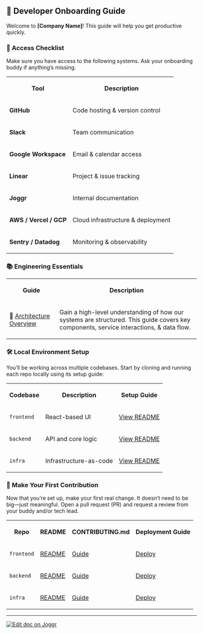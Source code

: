 <!--@@joggrdoc@@-->
<!-- @joggr:version(v2):end -->
<!-- @joggr:warning:start -->
<!-- 
  _   _   _    __        __     _      ____    _   _   ___   _   _    ____     _   _   _ 
 | | | | | |   \ \      / /    / \    |  _ \  | \ | | |_ _| | \ | |  / ___|   | | | | | |
 | | | | | |    \ \ /\ / /    / _ \   | |_) | |  \| |  | |  |  \| | | |  _    | | | | | |
 |_| |_| |_|     \ V  V /    / ___ \  |  _ <  | |\  |  | |  | |\  | | |_| |   |_| |_| |_|
 (_) (_) (_)      \_/\_/    /_/   \_\ |_| \_\ |_| \_| |___| |_| \_|  \____|   (_) (_) (_)
                                                              
This document is managed by Joggr. Editing this document could break Joggr's core features, i.e. our 
ability to auto-maintain this document. Please use the Joggr editor to edit this document 
(link at bottom of the page).
-->
<!-- @joggr:warning:end -->
## 🧭 Developer Onboarding Guide

Welcome to **\[Company Name]**! This guide will help you get productive quickly.

### 🔐 Access Checklist

Make sure you have access to the following systems. Ask your onboarding buddy if anything’s missing.

<table class="dashdraft-table">
  <tbody>
    <tr class="dashdraft-table-row">
      <th class="dashdraft-table-header" colspan="1" rowspan="1">
        <p class="dashdraft-paragraph">Tool</p>
      </th>
      <th class="dashdraft-table-header" colspan="1" rowspan="1">
        <p class="dashdraft-paragraph">Description</p>
      </th>
    </tr>
    <tr class="dashdraft-table-row">
      <td class="dashdraft-table-cell" colspan="1" rowspan="1">
        <p class="dashdraft-paragraph"><strong class="dashdraft-bold">GitHub</strong></p>
      </td>
      <td class="dashdraft-table-cell" colspan="1" rowspan="1">
        <p class="dashdraft-paragraph">Code hosting &#x26; version control</p>
      </td>
    </tr>
    <tr class="dashdraft-table-row">
      <td class="dashdraft-table-cell" colspan="1" rowspan="1">
        <p class="dashdraft-paragraph"><strong class="dashdraft-bold">Slack</strong></p>
      </td>
      <td class="dashdraft-table-cell" colspan="1" rowspan="1">
        <p class="dashdraft-paragraph">Team communication</p>
      </td>
    </tr>
    <tr class="dashdraft-table-row">
      <td class="dashdraft-table-cell" colspan="1" rowspan="1">
        <p class="dashdraft-paragraph"><strong class="dashdraft-bold">Google Workspace</strong></p>
      </td>
      <td class="dashdraft-table-cell" colspan="1" rowspan="1">
        <p class="dashdraft-paragraph">Email &#x26; calendar access</p>
      </td>
    </tr>
    <tr class="dashdraft-table-row">
      <td class="dashdraft-table-cell" colspan="1" rowspan="1">
        <p class="dashdraft-paragraph"><strong class="dashdraft-bold">Linear</strong></p>
      </td>
      <td class="dashdraft-table-cell" colspan="1" rowspan="1">
        <p class="dashdraft-paragraph">Project &#x26; issue tracking</p>
      </td>
    </tr>
    <tr class="dashdraft-table-row">
      <td class="dashdraft-table-cell" colspan="1" rowspan="1">
        <p class="dashdraft-paragraph"><strong class="dashdraft-bold">Joggr</strong></p>
      </td>
      <td class="dashdraft-table-cell" colspan="1" rowspan="1">
        <p class="dashdraft-paragraph">Internal documentation</p>
      </td>
    </tr>
    <tr class="dashdraft-table-row">
      <td class="dashdraft-table-cell" colspan="1" rowspan="1">
        <p class="dashdraft-paragraph"><strong class="dashdraft-bold">AWS / Vercel / GCP</strong></p>
      </td>
      <td class="dashdraft-table-cell" colspan="1" rowspan="1">
        <p class="dashdraft-paragraph">Cloud infrastructure &#x26; deployment</p>
      </td>
    </tr>
    <tr class="dashdraft-table-row">
      <td class="dashdraft-table-cell" colspan="1" rowspan="1">
        <p class="dashdraft-paragraph"><strong class="dashdraft-bold">Sentry / Datadog</strong></p>
      </td>
      <td class="dashdraft-table-cell" colspan="1" rowspan="1">
        <p class="dashdraft-paragraph">Monitoring &#x26; observability</p>
      </td>
    </tr>
  </tbody>
</table>

### 📚 Engineering Essentials

<table class="dashdraft-table">
  <tbody>
    <tr class="dashdraft-table-row">
      <th class="dashdraft-table-header" colspan="1" rowspan="1">
        <p class="dashdraft-paragraph">Guide</p>
      </th>
      <th class="dashdraft-table-header" colspan="1" rowspan="1">
        <p class="dashdraft-paragraph">Description</p>
      </th>
    </tr>
    <tr class="dashdraft-table-row">
      <td class="dashdraft-table-cell" colspan="1" rowspan="1">
        <p class="dashdraft-paragraph"><span data-name="bricks" class="dashdraft-emoji" data-type="emoji">🧱</span> <a target="_blank" rel="noopener noreferrer" class="dashdraft-link" href="https://github.com/joggrdocs/dungeons-and-docs/blob/main/templates/architecture/service-architecture.md">Architecture Overview</a></p>
      </td>
      <td class="dashdraft-table-cell" colspan="1" rowspan="1">
        <p class="dashdraft-paragraph">Gain a high-level understanding of how our systems are structured. This guide covers key components, service interactions, &#x26; data flow.</p>
      </td>
    </tr>
  </tbody>
</table>

### 🛠 Local Environment Setup

You’ll be working across multiple codebases. Start by cloning and running each repo locally using its setup guide:

<table class="dashdraft-table">
  <tbody>
    <tr class="dashdraft-table-row">
      <th class="dashdraft-table-header" colspan="1" rowspan="1">
        <p class="dashdraft-paragraph">Codebase</p>
      </th>
      <th class="dashdraft-table-header" colspan="1" rowspan="1">
        <p class="dashdraft-paragraph">Description</p>
      </th>
      <th class="dashdraft-table-header" colspan="1" rowspan="1">
        <p class="dashdraft-paragraph">Setup Guide</p>
      </th>
    </tr>
    <tr class="dashdraft-table-row">
      <td class="dashdraft-table-cell" colspan="1" rowspan="1">
        <p class="dashdraft-paragraph"><code class="dashdraft-code-inline">frontend</code></p>
      </td>
      <td class="dashdraft-table-cell" colspan="1" rowspan="1">
        <p class="dashdraft-paragraph">React-based UI</p>
      </td>
      <td class="dashdraft-table-cell" colspan="1" rowspan="1">
        <p class="dashdraft-paragraph"><a target="_blank" rel="noopener noreferrer" class="dashdraft-link" href="https://github.com/joggrdocs/dungeons-and-docs/blob/main/templates/project/setup-local-environment.md">View README</a></p>
      </td>
    </tr>
    <tr class="dashdraft-table-row">
      <td class="dashdraft-table-cell" colspan="1" rowspan="1">
        <p class="dashdraft-paragraph"><code class="dashdraft-code-inline">backend</code></p>
      </td>
      <td class="dashdraft-table-cell" colspan="1" rowspan="1">
        <p class="dashdraft-paragraph">API and core logic</p>
      </td>
      <td class="dashdraft-table-cell" colspan="1" rowspan="1">
        <p class="dashdraft-paragraph"><a target="_blank" rel="noopener noreferrer" class="dashdraft-link" href="https://github.com/joggrdocs/dungeons-and-docs/blob/main/templates/project/setup-local-environment.md">View README</a></p>
      </td>
    </tr>
    <tr class="dashdraft-table-row">
      <td class="dashdraft-table-cell" colspan="1" rowspan="1">
        <p class="dashdraft-paragraph"><code class="dashdraft-code-inline">infra</code></p>
      </td>
      <td class="dashdraft-table-cell" colspan="1" rowspan="1">
        <p class="dashdraft-paragraph">Infrastructure-as-code</p>
      </td>
      <td class="dashdraft-table-cell" colspan="1" rowspan="1">
        <p class="dashdraft-paragraph"><a target="_blank" rel="noopener noreferrer" class="dashdraft-link" href="https://github.com/joggrdocs/dungeons-and-docs/blob/main/templates/project/setup-local-environment.md">View README</a></p>
      </td>
    </tr>
  </tbody>
</table>

### 🚀 Make Your First Contribution

Now that you’re set up, make your first real change. It doesn’t need to be big—just meaningful. Open a pull request (PR) and request a review from your buddy and/or tech lead.

<table class="dashdraft-table">
  <tbody>
    <tr class="dashdraft-table-row">
      <th class="dashdraft-table-header" colspan="1" rowspan="1">
        <p class="dashdraft-paragraph">Repo</p>
      </th>
      <th class="dashdraft-table-header" colspan="1" rowspan="1">
        <p class="dashdraft-paragraph">README</p>
      </th>
      <th class="dashdraft-table-header" colspan="1" rowspan="1">
        <p class="dashdraft-paragraph">CONTRIBUTING.md</p>
      </th>
      <th class="dashdraft-table-header" colspan="1" rowspan="1">
        <p class="dashdraft-paragraph">Deployment Guide</p>
      </th>
    </tr>
    <tr class="dashdraft-table-row">
      <td class="dashdraft-table-cell" colspan="1" rowspan="1">
        <p class="dashdraft-paragraph"><code class="dashdraft-code-inline">frontend</code></p>
      </td>
      <td class="dashdraft-table-cell" colspan="1" rowspan="1">
        <p class="dashdraft-paragraph"><a target="_blank" rel="noopener noreferrer" class="dashdraft-link" href="https://github.com/joggrdocs/dungeons-and-docs/blob/main/templates/project/setup-local-environment.md">README</a></p>
      </td>
      <td class="dashdraft-table-cell" colspan="1" rowspan="1">
        <p class="dashdraft-paragraph"><a target="_blank" rel="noopener noreferrer" class="dashdraft-link" href="https://github.com/joggrdocs/dungeons-and-docs/blob/main/templates/project/contribution-guidelines.md">Guide</a></p>
      </td>
      <td class="dashdraft-table-cell" colspan="1" rowspan="1">
        <p class="dashdraft-paragraph"><a target="_blank" rel="noopener noreferrer" class="dashdraft-link" href="https://github.com/joggrdocs/dungeons-and-docs/blob/main/templates/project/deployment-guide.md">Deploy</a></p>
      </td>
    </tr>
    <tr class="dashdraft-table-row">
      <td class="dashdraft-table-cell" colspan="1" rowspan="1">
        <p class="dashdraft-paragraph"><code class="dashdraft-code-inline">backend</code></p>
      </td>
      <td class="dashdraft-table-cell" colspan="1" rowspan="1">
        <p class="dashdraft-paragraph"><a target="_blank" rel="noopener noreferrer" class="dashdraft-link" href="https://github.com/joggrdocs/dungeons-and-docs/blob/main/templates/project/setup-local-environment.md">README</a></p>
      </td>
      <td class="dashdraft-table-cell" colspan="1" rowspan="1">
        <p class="dashdraft-paragraph"><a target="_blank" rel="noopener noreferrer" class="dashdraft-link" href="https://github.com/joggrdocs/dungeons-and-docs/blob/main/templates/project/contribution-guidelines.md">Guide</a></p>
      </td>
      <td class="dashdraft-table-cell" colspan="1" rowspan="1">
        <p class="dashdraft-paragraph"><a target="_blank" rel="noopener noreferrer" class="dashdraft-link" href="https://github.com/joggrdocs/dungeons-and-docs/blob/main/templates/project/deployment-guide.md">Deploy</a></p>
      </td>
    </tr>
    <tr class="dashdraft-table-row">
      <td class="dashdraft-table-cell" colspan="1" rowspan="1">
        <p class="dashdraft-paragraph"><code class="dashdraft-code-inline">infra</code></p>
      </td>
      <td class="dashdraft-table-cell" colspan="1" rowspan="1">
        <p class="dashdraft-paragraph"><a target="_blank" rel="noopener noreferrer" class="dashdraft-link" href="https://github.com/joggrdocs/dungeons-and-docs/blob/main/templates/project/setup-local-environment.md">README</a></p>
      </td>
      <td class="dashdraft-table-cell" colspan="1" rowspan="1">
        <p class="dashdraft-paragraph"><a target="_blank" rel="noopener noreferrer" class="dashdraft-link" href="https://github.com/joggrdocs/dungeons-and-docs/blob/main/templates/project/contribution-guidelines.md">Guide</a></p>
      </td>
      <td class="dashdraft-table-cell" colspan="1" rowspan="1">
        <p class="dashdraft-paragraph"><a target="_blank" rel="noopener noreferrer" class="dashdraft-link" href="https://github.com/joggrdocs/dungeons-and-docs/blob/main/templates/project/deployment-guide.md">Deploy</a></p>
      </td>
    </tr>
  </tbody>
</table>

<!-- @joggr:editLink(d5a30697-c4af-4404-ad58-83edf6c65b69):start -->
---
<a href="https://app.joggr.io/app/documents/d5a30697-c4af-4404-ad58-83edf6c65b69/edit">
  <img src="https://cdn.joggr.io/assets/static/badges/joggr-document-edit.svg?did=d5a30697-c4af-4404-ad58-83edf6c65b69" alt="Edit doc on Joggr" />
</a>
<!-- @joggr:editLink(d5a30697-c4af-4404-ad58-83edf6c65b69):end -->
